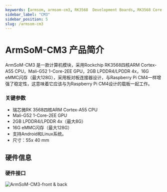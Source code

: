 ```yaml
---
keywords: [armsom, armsom-cm3, RK3568  Development Boards, RK3568 Core borad, rockchip]
sidebar_label: "CM3"
sidebar_position: 5
slug: /armsom-cm3
---
```


# ArmSoM-CM3 产品简介

ArmSoM-CM3 是一款计算机模块，采用Rockchip RK3568四核ARM Cortex-A55 CPU，Mali-G52 1-Core-2EE GPU，2GB LPDDR4/LPDDR 4x，16G eMMC闪存（最大128G），采用板对板连接器设计，与Raspberry Pi CM4一样增强了稳定性，这意味着它应该与为Raspberry Pi CM4设计的载板一起工作。

### 关键参数

- 瑞芯微RK 3568四核ARM Cortex-A55 CPU
- Mali-G52 1-Core-2EE GPU
- 2GB LPDDR4/LPDDR 4x（最大8G）
- 16G eMMC闪存（最大128G）
- 支持Android和Linux系统。
- 尺寸：55x 40 mm

## 硬件信息

### 硬件接口

![ArmSoM-CM3-front & back](/img/cm/armsom-cm3-front&back1.jpg)
